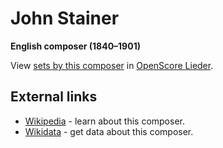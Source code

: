 # John Stainer

__English composer (1840–1901)__

View [sets by this composer] in [OpenScore Lieder].

[sets by this composer]: https://musescore.com/openscore-lieder-corpus/sets?order=title&text=Stainer,+John
[OpenScore Lieder]: https://musescore.com/openscore-lieder-corpus

## External links

- [Wikipedia](https://en.wikipedia.org/wiki/John_Stainer) - learn about this composer.
- [Wikidata](https://www.wikidata.org/wiki/Q1388550) - get data about this composer.